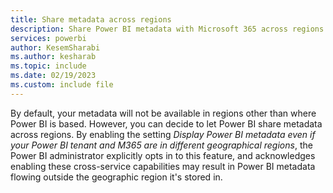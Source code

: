 ```yaml
---
title: Share metadata across regions
description: Share Power BI metadata with Microsoft 365 across regions.
services: powerbi
author: KesemSharabi
ms.author: kesharab
ms.topic: include
ms.date: 02/19/2023
ms.custom: include file
---
```


By default, your metadata will not be available in regions other than where Power BI is based. However, you can decide to let Power BI share metadata across regions. By enabling the setting *Display Power BI metadata even if your Power BI tenant and M365 are in different geographical regions*, the Power BI administrator explicitly opts in to this feature, and acknowledges enabling these cross-service capabilities may result in Power BI metadata flowing outside the geographic region it's stored in.
